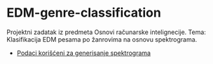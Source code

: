 # EDM-genre-classification
Projektni zadatak iz predmeta Osnovi računarske intelignecije. Tema: Klasifikacija EDM pesama po žanrovima na osnovu spektrograma.

- [Podaci korišćeni za generisanje spektrograma](https://figshare.com/articles/dataset/Beatport_EDM_Key_Dataset)

